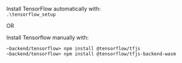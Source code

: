 Install TensorFlow automatically with: \
```.\tensorflow_setup```

OR

Install Tensorflow manually with:
```
~backend/tensorflow> npm install @tensorflow/tfjs
~backend/tensorflow> npm install @tensorflow/tfjs-backend-wasm
```
